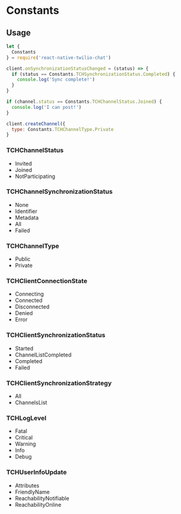 # Constants

## Usage
```JavaScript
let {
  Constants
} = require('react-native-twilio-chat')

client.onSynchronizationStatusChanged = (status) => {
  if (status == Constants.TCHSynchronizationStatus.Completed) {
    console.log('Sync complete!')
  }
}

if (channel.status == Constants.TCHChannelStatus.Joined) {
  console.log('I can post!')
}

client.createChannel({
  type: Constants.TCHChannelType.Private
}
```

### TCHChannelStatus
- Invited
- Joined
- NotParticipating

### TCHChannelSynchronizationStatus
- None
- Identifier
- Metadata
- All
- Failed

### TCHChannelType
- Public
- Private

### TCHClientConnectionState
- Connecting
- Connected
- Disconnected
- Denied
- Error

### TCHClientSynchronizationStatus
- Started
- ChannelListCompleted
- Completed
- Failed

### TCHClientSynchronizationStrategy
- All
- ChannelsList

### TCHLogLevel
- Fatal
- Critical
- Warning
- Info
- Debug

### TCHUserInfoUpdate
- Attributes
- FriendlyName
- ReachabilityNotifiable
- ReachabilityOnline

